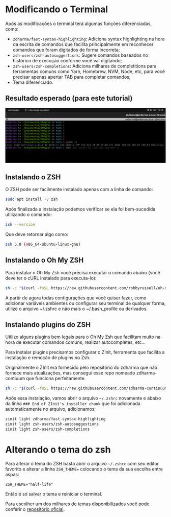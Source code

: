 # Modificando o Terminal

Após as modificações o terminal terá algumas funções diferenciadas, como:

- `zdharma/fast-syntax-highlighting`: Adiciona syntax highlighting na hora da escrita de comandos que facilita principalmente em reconhecer comandos que foram digitados de forma incorreta;
- `zsh-users/zsh-autosuggestions`: Sugere comandos baseados no histórico de execução conforme você vai digitando;
- `zsh-users/zsh-completions`: Adiciona milhares de completitions para ferramentas comuns como Yarn, Homebrew, NVM, Node, etc, para você precisar apenas apertar TAB para completar comandos;
- Tema diferenciado.

## Resultado esperado (para este tutorial)

![OhMyZsh](OhMyZsh.png)
  
## Instalando o ZSH

O ZSH pode ser facilmente instalado apenas com a linha de comando:

```bash
sudo apt install -y zsh
```
Após finalizada a instalação podemos verificar se ela foi bem-sucedida utilizando o comando:

```bash
zsh --version
```
Que deve retornar algo como:

```bash
zsh 5.8 (x86_64-ubuntu-linux-gnu)
```

## Instalando o Oh My ZSH

Para instalar o Oh My Zsh você precisa executar o comando abaixo (você deve ter o cURL instalado para executa-lo):

```bash
sh -c "$(curl -fsSL https://raw.githubusercontent.com/robbyrussell/oh-my-zsh/master/tools/install.sh)"
```

A partir de agora todas configurações que você quiser fazer, como adicionar variáveis ambientes ou configurar seu terminal de qualquer forma, utilize o arquivo ~/.zshrc e não mais o ~/.bash_profile ou derivados.

## Instalando plugins do ZSH

Utilizo alguns plugins bem legais para o Oh My Zsh que facilitam muito na hora de executar comandos comuns, realizar autocompletes, etc...

Para instalar plugins precisamos configurar o ZInit, ferramenta que facilita a instalação e remoção de plugins no Zsh.

Originalmente o ZInit era fornecido pelo repositório do zdharma que não fornece mais atualizações, mas consegui esse repo nomeado zdharma-contiuum que funciona perfeitamente.

```bash
sh -c "$(curl -fsSL https://raw.githubusercontent.com/zdharma-continuum/zinit/master/doc/install.sh)"

```

Após essa instalação, vamos abrir o arquivo `~/.zshrc` novamente e abaixo da linha `### End of ZInit's installer chunk` que foi adicionada automaticamente no arquivo, adicionamos:

```
zinit light zdharma/fast-syntax-highlighting
zinit light zsh-users/zsh-autosuggestions
zinit light zsh-users/zsh-completions
```

# Alterando o tema do zsh

Para alterar o tema do ZSH basta abrir o arquivo `~/.zshrc` com seu editor favorito e alterar a linha `ZSH_THEME=` colocando o tema da sua escolha entre aspas:

```
ZSH_THEME="half-life"
```
Então é só salvar o tema e reiniciar o terminal.

Para escolher um dos milhares de temas disponibilizados você pode conferir o [repositório oficial](https://github.com/ohmyzsh/ohmyzsh/wiki/Themes).
